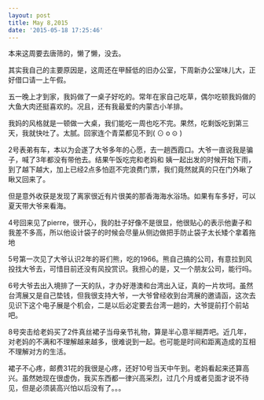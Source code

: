```yaml
---
layout: post
title: May 8,2015
date: '2015-05-18 17:25:46'
---
```



本来这周要去唐筛的，懒了懒，没去。

其实我自己的主要原因是，这周还在甲醛低的旧办公室，下周新办公室味儿大，正好借口请一上午假。

五一晚上才到家，我妈做了一桌子好吃的。常年在家自己吃草，偶尔吃顿我妈做的大鱼大肉还挺喜欢的。况且，还有我最爱的内蒙古小羊排。

我妈的风格就是一顿做一大桌，我们能吃一周也吃不完。果然，吃剩饭吃到第三天，我就快吐了。太腻。回家连个青菜都见不到( ⊙ o ⊙ )

2号表弟有车，本以为会遂了大爷多年的心愿，去一趟西霞口。大爷一直说我是骗子，喊了3年都没有带他去。结果午饭吃完和老妈和 姨一起出发的时候开始下雨，到了越下越大，加上已经2点多怕逛不完浪费门票，我们竟然就真的只在门外瞅了瞅又回来了。

但是意外收获是发现了离家很近有片很美的那香海海水浴场。如果有车多好，可以夏天带大爷来看海。

4号回来见了pierre，很开心，我的肚子好像不是很显，他很贴心的表示他妻子和我差不多高，所以他设计袋子的时候会尽量从侧边做把手防止袋子太长矮个拿着拖地

5号第一次见了大爷认识2年的哥们熊，吃的1966。熊自己搞的公司，有意拉到风投找大爷去，可惜目前还没有风投赏识。我担心的是，又一个朋友公司，能行吗。

6号大爷去出入境排了一天的队，才办好港澳和台湾出入证，真的一片坎坷。虽然台湾展又是自己垫钱，但我很支持大爷，一大爷曾经收到台湾展的邀请函，这次去见识下这个电子展是个机会，二是以后必定要去台湾一趟的，大爷提前打个前站吧。

8号突击给老妈买了2件真丝裙子当母亲节礼物，算是半心意半糊弄吧。近几年，对老妈的不满和不理解越来越多，很难说到一起。也可能是时间和距离造成的互相不理解对方的生活。

裙子不心疼，邮费31花的我很是心疼，还好10号当天中午到。老妈看起来还算高兴。虽然她现在很虚伪，我买东西都一律兴高采烈，过几个月或者见面才说不待见，但是必须装高兴怕以后没有了。。。


